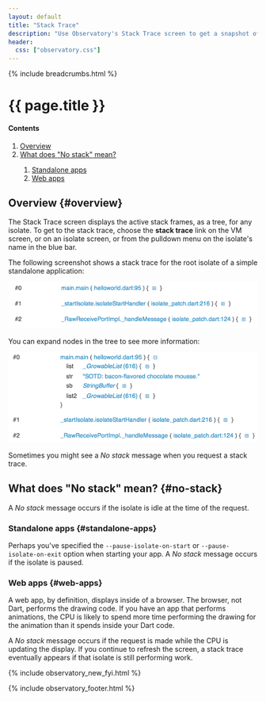 ```yaml
---
layout: default
title: "Stack Trace"
description: "Use Observatory's Stack Trace screen to get a snapshot of the sequence of nested function calls for your Dart application."
header:
  css: ["observatory.css"]
---
```


{% include breadcrumbs.html %}

# {{ page.title }}

<h4>Contents</h4>
<ol class="toc">
  <li> <a href="#overview">Overview</a> </li>
  <li> <a href="#no-stack">What does "No stack" mean?</a> </li> 
  <ol>
    <li> <a href="#standalone-apps">Standalone apps</a> </li> 
    <li> <a href="#web-apps">Web apps</a> </li> 
  </ol>
</ol>

## Overview {#overview}

The Stack Trace screen displays the active stack frames,
as a tree, for any isolate. To get to the stack trace,
choose the **stack trace** link on the VM screen, or on
an isolate screen, or from the pulldown menu on the
isolate's name in the blue bar.

The following screenshot shows a stack trace for the root isolate
of a simple standalone application:

<img src="images/StackTrace.png" alt="A sample stack trace">

You can expand nodes in the tree to see more information:

<img src="images/StackTraceExpanded.png" alt="A sample stack trace, with one of the nodes expanded">

Sometimes you might see a _No stack_ message when you request a
stack trace.

## What does "No stack" mean? {#no-stack}

A _No stack_ message occurs if the isolate is idle at the time of the request.

### Standalone apps {#standalone-apps}

Perhaps you've specified the `--pause-isolate-on-start` or 
`--pause-isolate-on-exit` option when starting your app.
A _No stack_ message occurs if the isolate is paused.

### Web apps {#web-apps}

A web app, by definition, displays inside of a browser.
The browser, not Dart, performs the drawing code.
If you have an app that performs animations, 
the CPU is likely to spend more time performing the
drawing for the animation than it spends inside your Dart code. 

A _No stack_ message occurs if the request is made while the CPU
is updating the display. If you continue to refresh the screen,
a stack trace eventually appears if that isolate is still performing work.

{% include observatory_new_fyi.html %}

{% include observatory_footer.html %}
